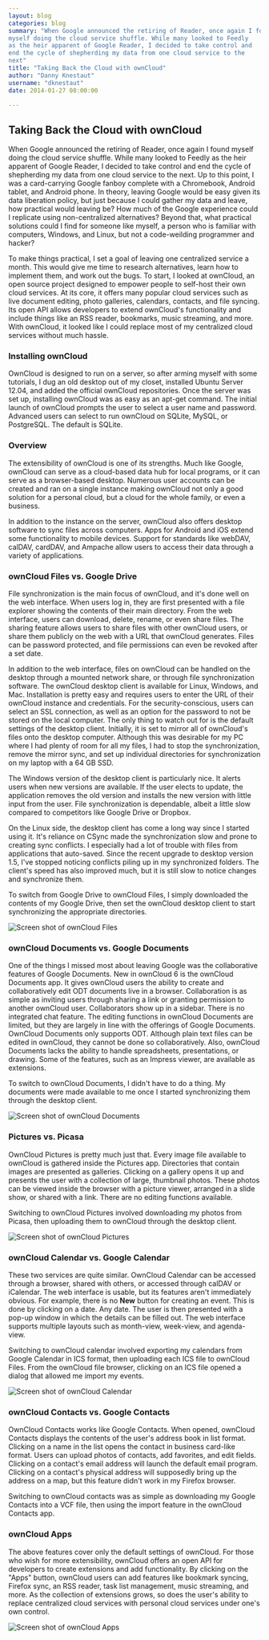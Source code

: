 ```yaml
---
layout: blog
categories: blog
summary: "When Google announced the retiring of Reader, once again I found
myself doing the cloud service shuffle. While many looked to Feedly
as the heir apparent of Google Reader, I decided to take control and
end the cycle of shepherding my data from one cloud service to the
next"
title: "Taking Back the Cloud with ownCloud"
author: "Danny Knestaut" 
username: "dknestaut"
date: 2014-01-27 08:00:00

---
```

## Taking Back the Cloud with ownCloud

When Google announced the retiring of Reader, once again I found
myself doing the cloud service shuffle. While many looked to Feedly
as the heir apparent of Google Reader, I decided to take control and
end the cycle of shepherding my data from one cloud service to the
next. Up to this point, I was a card-carrying Google fanboy complete
with a Chromebook, Android tablet, and Android phone. In theory,
leaving Google would be easy given its data liberation policy, but
just because I could gather my data and leave, how practical would
leaving be? How much of the Google experience could I replicate
using non-centralized alternatives? Beyond that, what practical
solutions could I find for someone like myself, a person who is
familiar with computers, Windows, and Linux, but not a code-weilding
programmer and hacker?

To make things practical, I set a goal of leaving one centralized
service a month. This would give me time to research alternatives,
learn how to implement them, and work out the bugs. To start, I
looked at ownCloud, an open source project designed to empower
people to self-host their own cloud services. At its core, it offers
many popular cloud services such as live document editing, photo
galleries, calendars, contacts, and file syncing. Its open API
allows developers to extend ownCloud's functionality and include
things like an RSS reader, bookmarks, music streaming, and more.
With ownCloud, it looked like I could replace most of my centralized
cloud services without much hassle.

### Installing ownCloud


OwnCloud is designed to run on a server, so after arming myself with
some tutorials, I dug an old desktop out of my closet, installed
Ubuntu Server 12.04, and added the official ownCloud repositories.
Once the server was set up, installing ownCloud was as easy as an
apt-get command. The initial launch of ownCloud prompts the user to
select a user name and password. Advanced users can select to run
ownCloud on SQLite, MySQL, or PostgreSQL. The default is SQLite.

### Overview

The extensibility of ownCloud is one of its strengths. Much like
Google, ownCloud can serve as a cloud-based data hub for local
programs, or it can serve as a browser-based desktop. Numerous user
accounts can be created and ran on a single instance making ownCloud
not only a good solution for a personal cloud, but a cloud for the
whole family, or even a business.

In addition to the instance on the server, ownCloud also offers
desktop software to sync files across computers. Apps for Android
and iOS extend some functionality to mobile devices. Support for
standards like webDAV, calDAV, cardDAV, and Ampache allow users to
access their data through a variety of applications.

### ownCloud Files vs. Google Drive

File synchronization is the main focus of ownCloud, and it's done
well on the web interface. When users log in, they are first
presented with a file explorer showing the contents of their main
directory. From the web interface, users can download, delete,
rename, or even share files. The sharing feature allows users to
share files with other ownCloud users, or share them publicly on the
web with a URL that ownCloud generates. Files can be password
protected, and file permissions can even be revoked after a set
date.

In addition to the web interface, files on ownCloud can be handled
on the desktop through a mounted network share, or through file
synchronization software. The ownCloud desktop client is available
for Linux, Windows, and Mac. Installation is pretty easy and
requires users to enter the URL of their ownCloud instance and
credentials. For the security-conscious, users can select an SSL
connection, as well as an option for the password to not be stored
on the local computer. The only thing to watch out for is the
default settings of the desktop client. Initially, it is set to
mirror all of ownCloud's files onto the desktop computer. Although
this was desirable for my PC where I had plenty of room for all my
files, I had to stop the synchronization, remove the mirror sync,
and set up individual directories for synchronization on my laptop
with a 64 GB SSD.

The Windows version of the desktop client is particularly nice. It
alerts users when new versions are available. If the user elects to
update, the application removes the old version and installs the new
version with little input from the user. File synchronization is
dependable, albeit a little slow compared to competitors like Google
Drive or Dropbox.

On the Linux side, the desktop client has come a long way since I
started using it. It's reliance on CSync made the synchronization
slow and prone to creating sync conflicts. I especially had a lot of
trouble with files from applications that auto-saved. Since the
recent upgrade to desktop version 1.5, I've stopped noticing
conflicts piling up in my synchronized folders. The client's speed
has also improved much, but it is still slow to notice changes and
synchronize them.

To switch from Google Drive to ownCloud Files, I simply downloaded
the contents of my Google Drive, then set the ownCloud desktop
client to start synchronizing the appropriate directories.

![Screen shot of ownCloud Files](https://dl.dropboxusercontent.com/u/2023873/ownCloud%20Files.png)

### ownCloud Documents vs. Google Documents

One of the things I missed most about leaving Google was the collaborative features of Google Documents. New in ownCloud 6 is the ownCloud Documents app. It gives ownCloud users the ability to create and collaboratively edit ODT documents live in a browser. Collaboration is as simple as inviting users through sharing a link or granting permission to another ownCloud user. Collaborators show up in a sidebar. There is no integrated chat feature. The editing functions in ownCloud Documents are limited, but they are largely in line with the offerings of Google Documents. OwnCloud Documents only supports ODT. Although plain text files can be edited in ownCloud, they cannot be done so collaboratively. Also, ownCloud Documents lacks the ability to handle spreadsheets, presentations, or drawing. Some of the features, such as an Impress viewer, are available as extensions.

To switch to ownCloud Documents, I didn't have to do a thing. My
documents were made available to me once I started synchronizing
them through the desktop client.

![Screen shot of ownCloud Documents](https://dl.dropboxusercontent.com/u/2023873/ownCloud%20Documents.png)

### Pictures vs. Picasa

OwnCloud Pictures is pretty much just that. Every image file
available to ownCloud is gathered inside the Pictures app.
Directories that contain images are presented as galleries. Clicking
on a gallery opens it up and presents the user with a collection of
large, thumbnail photos. These photos can be viewed inside the
browser with a picture viewer, arranged in a slide show, or shared
with a link. There are no editing functions available.

Switching to ownCloud Pictures involved downloading my photos from
Picasa, then uploading them to ownCloud through the desktop client.

![Screen shot of ownCloud Pictures](https://dl.dropboxusercontent.com/u/2023873/ownCloud%20Pictures.png)

### ownCloud Calendar vs. Google Calendar

These two services are quite similar. OwnCloud Calendar can be
accessed through a browser, shared with others, or accessed through
calDAV or iCalendar. The web interface is usable, but its features
aren't immediately obvious. For example, there is no **New** button
for creating an event. This is done by clicking on a date. Any date.
The user is then presented with a pop-up window in which the details
can be filled out. The web interface supports multiple layouts such
as month-view, week-view, and agenda-view.

Switching to ownCloud calendar involved exporting my calendars from
Google Calendar in ICS format, then uploading each ICS file to
ownCloud Files. From the ownCloud file browser, clicking on an ICS
file opened a dialog that allowed me import my events.

![Screen shot of ownCloud Calendar](https://dl.dropboxusercontent.com/u/2023873/ownCloud%20calendar.png)

### ownCloud Contacts vs. Google Contacts

OwnCloud Contacts works like Google Contacts. When opened, ownCloud
Contacts displays the contents of the user's address book in list
format. Clicking on a name in the list opens the contact in business
card-like format. Users can upload photos of contacts, add
favorites, and edit fields. Clicking on a contact's email address
will launch the default email program. Clicking on a contact's
physical address will supposedly bring up the address on a map, but
this feature didn't work in my Firefox browser.

Switching to ownCloud contacts was as simple as downloading my
Google Contacts into a VCF file, then using the import feature in
the ownCloud Contacts app.

### ownCloud Apps

The above features cover only the default settings of ownCloud. For
those who wish for more extensibility, ownCloud offers an open API
for developers to create extensions and add functionality. By
clicking on the "Apps" button, ownCloud users can add features like
bookmark syncing, Firefox sync, an RSS reader, task list management,
music streaming, and more. As the collection of extensions grows, so
does the user's ability to replace centralized cloud services with
personal cloud services under one's own control.

![Screen shot of ownCloud Apps](https://dl.dropboxusercontent.com/u/2023873/ownCloud%20Apps.png)

